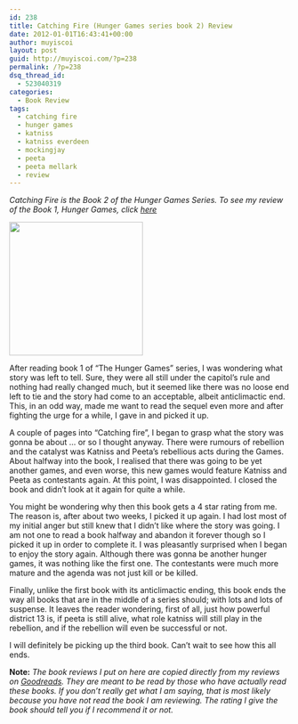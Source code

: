 ```yaml
---
id: 238
title: Catching Fire (Hunger Games series book 2) Review
date: 2012-01-01T16:43:41+00:00
author: muyiscoi
layout: post
guid: http://muyiscoi.com/?p=238
permalink: /?p=238
dsq_thread_id:
  - 523040319
categories:
  - Book Review
tags:
  - catching fire
  - hunger games
  - katniss
  - katniss everdeen
  - mockingjay
  - peeta
  - peeta mellark
  - review
---
```

_Catching Fire is the Book 2 of the Hunger Games Series. To see my review of the Book 1, Hunger Games, click [here](http://muyiscoi.com/2011/09/the-hunger-games-book-1-review/)_

[<img class="aligncenter size-full wp-image-240" title="blogger" src="https://muyiscoi.com/blog/wp-content/uploads/2012/01/blogger.jpg" alt="" width="240" height="240" />](https://muyiscoi.com/blog/wp-content/uploads/2012/01/blogger.jpg)

After reading book 1 of &#8220;The Hunger Games&#8221; series, I was wondering what story was left to tell. Sure, they were all still under the capitol&#8217;s rule and nothing had really changed much, but it seemed like there was no loose end left to tie and the story had come to an acceptable, albeit anticlimactic end. This, in an odd way, made me want to read the sequel even more and after fighting the urge for a while, I gave in and picked it up.

A couple of pages into &#8220;Catching fire&#8221;, I began to grasp what the story was gonna be about &#8230; or so I thought anyway. There were rumours of rebellion and the catalyst was Katniss and Peeta&#8217;s rebellious acts during the Games. About halfway into the book, I realised that there was going to be yet another games, and even worse, this new games would feature Katniss and Peeta as contestants again. At this point, I was disappointed. I closed the book and didn&#8217;t look at it again for quite a while.

You might be wondering why then this book gets a 4 star rating from me. The reason is, after about two weeks, I picked it up again. I had lost most of my initial anger but still knew that I didn&#8217;t like where the story was going. I am not one to read a book halfway and abandon it forever though so I picked it up in order to complete it. I was pleasantly surprised when I began to enjoy the story again. Although there was gonna be another hunger games, it was nothing like the first one. The contestants were much more mature and the agenda was not just kill or be killed.

Finally, unlike the first book with its anticlimactic ending, this book ends the way all books that are in the middle of a series should; with lots and lots of suspense. It leaves the reader wondering, first of all, just how powerful district 13 is, if peeta is still alive, what role katniss will still play in the rebellion, and if the rebellion will even be successful or not.

I will definitely be picking up the third book. Can&#8217;t wait to see how this all ends.

**Note:** _The book reviews I put on here are copied directly from my reviews on [Goodreads](http://goodreads.com/muyiscoi). They are meant to be read by those who have actually read these books. If you don’t really get what I am saying, that is most likely because you have not read the book I am reviewing. The rating I give the book should tell you if I recommend it or not._